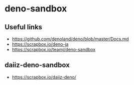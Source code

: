 # deno-sandbox

## Useful links
- https://github.com/denoland/deno/blob/master/Docs.md
- https://scrapbox.io/deno-ja
- https://scrapbox.io/teamj/deno-sandbox

## daiiz-deno-sandbox
- https://scrapbox.io/daiiz-deno/
